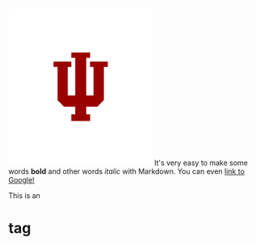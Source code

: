 ![Indiana University](iu_trident_web_crimson.png)
It's very easy to make some words **bold** and other words *italic* with Markdown. You can even [link to Google!](http://google.com)

This is an <h1> tag
  
